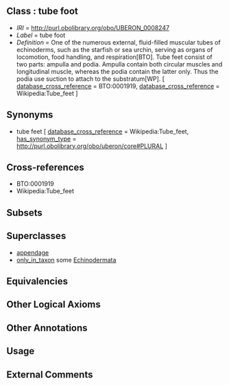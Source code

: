 
## Class : tube foot

 * *IRI* = http://purl.obolibrary.org/obo/UBERON_0008247
 * *Label* = tube foot
 * *Definition* = One of the numerous external, fluid-filled muscular tubes of echinoderms, such as the starfish or sea urchin, serving as organs of locomotion, food handling, and respiration[BTO]. Tube feet consist of two parts: ampulla and podia. Ampulla contain both circular muscles and longitudinal muscle, whereas the podia contain the latter only. Thus the podia use suction to attach to the substratum[WP]. [ [database_cross_reference](../../ef/oboInOwl#hasDbXref.md) = BTO:0001919, [database_cross_reference](../../ef/oboInOwl#hasDbXref.md) = Wikipedia:Tube_feet ]

## Synonyms

 * tube feet [ [database_cross_reference](../../ef/oboInOwl#hasDbXref.md) = Wikipedia:Tube_feet, [has_synonym_type](../../pe/oboInOwl#hasSynonymType.md) = http://purl.obolibrary.org/obo/uberon/core#PLURAL ]

## Cross-references

 * BTO:0001919
 * Wikipedia:Tube_feet

## Subsets


## Superclasses

 * [appendage](../../UBERON/26/UBERON_0000026.md)
 * [only_in_taxon](../../RO/60/RO_0002160.md) some [Echinodermata](../../NCBITaxon/86/NCBITaxon_7586.md)

## Equivalencies


## Other Logical Axioms


## Other Annotations


## Usage


## External Comments

